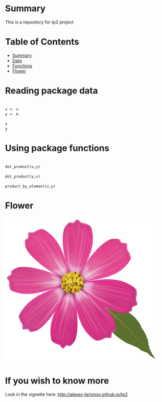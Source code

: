 

# Summary

This is a repository for tp2 project

# Table of Contents

- [Summary](#summary)
- [Data](#reading-package-data)
- [Functions](#using-package-functions)
- [Flower](#flower)

# Reading package data

```{}

x <- v
y <- m

x
y

```

# Using package functions

```{}

dot_product(x,y)

dot_product(y,x)

product_by_element(x,y)

```
# Flower

![flower](./inst/flower.png)

# If you wish to know more

Look in the vignette here:
http://alexey-larionov.github.io/tp2

